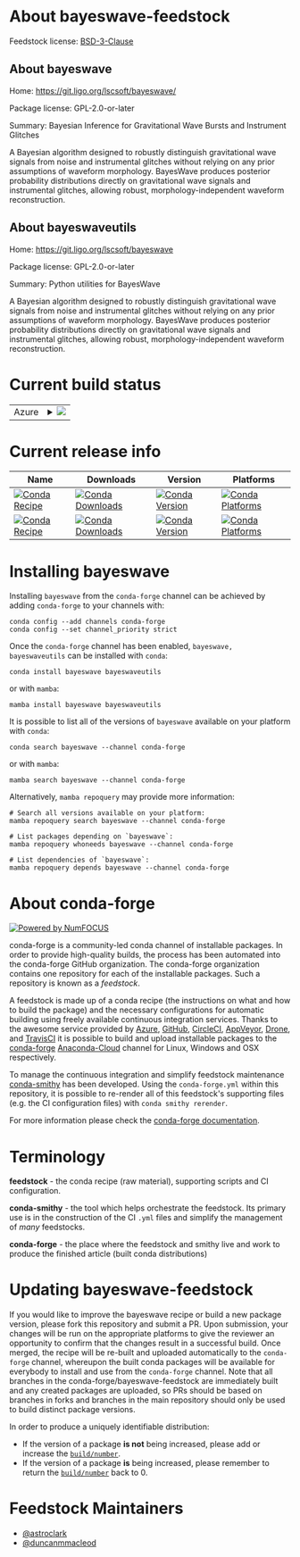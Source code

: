 About bayeswave-feedstock
=========================

Feedstock license: [BSD-3-Clause](https://github.com/conda-forge/bayeswave-feedstock/blob/main/LICENSE.txt)

About bayeswave
---------------

Home: https://git.ligo.org/lscsoft/bayeswave/

Package license: GPL-2.0-or-later

Summary: Bayesian Inference for Gravitational Wave Bursts and Instrument Glitches

A Bayesian algorithm designed to robustly distinguish gravitational wave
signals from noise and instrumental glitches without relying on any prior
assumptions of waveform morphology.
BayesWave produces posterior probability distributions directly on
gravitational wave signals and instrumental glitches, allowing robust,
morphology-independent waveform reconstruction.

About bayeswaveutils
--------------------

Home: https://git.ligo.org/lscsoft/bayeswave

Package license: GPL-2.0-or-later

Summary: Python utilities for BayesWave

A Bayesian algorithm designed to robustly distinguish gravitational
wave signals from noise and instrumental glitches without relying
on any prior assumptions of waveform morphology.
BayesWave produces posterior probability distributions directly on
gravitational wave signals and instrumental glitches, allowing robust,
morphology-independent waveform reconstruction.


Current build status
====================


<table>
    
  <tr>
    <td>Azure</td>
    <td>
      <details>
        <summary>
          <a href="https://dev.azure.com/conda-forge/feedstock-builds/_build/latest?definitionId=6145&branchName=main">
            <img src="https://dev.azure.com/conda-forge/feedstock-builds/_apis/build/status/bayeswave-feedstock?branchName=main">
          </a>
        </summary>
        <table>
          <thead><tr><th>Variant</th><th>Status</th></tr></thead>
          <tbody><tr>
              <td>linux_64</td>
              <td>
                <a href="https://dev.azure.com/conda-forge/feedstock-builds/_build/latest?definitionId=6145&branchName=main">
                  <img src="https://dev.azure.com/conda-forge/feedstock-builds/_apis/build/status/bayeswave-feedstock?branchName=main&jobName=linux&configuration=linux%20linux_64_" alt="variant">
                </a>
              </td>
            </tr><tr>
              <td>osx_64</td>
              <td>
                <a href="https://dev.azure.com/conda-forge/feedstock-builds/_build/latest?definitionId=6145&branchName=main">
                  <img src="https://dev.azure.com/conda-forge/feedstock-builds/_apis/build/status/bayeswave-feedstock?branchName=main&jobName=osx&configuration=osx%20osx_64_" alt="variant">
                </a>
              </td>
            </tr><tr>
              <td>osx_arm64</td>
              <td>
                <a href="https://dev.azure.com/conda-forge/feedstock-builds/_build/latest?definitionId=6145&branchName=main">
                  <img src="https://dev.azure.com/conda-forge/feedstock-builds/_apis/build/status/bayeswave-feedstock?branchName=main&jobName=osx&configuration=osx%20osx_arm64_" alt="variant">
                </a>
              </td>
            </tr>
          </tbody>
        </table>
      </details>
    </td>
  </tr>
</table>

Current release info
====================

| Name | Downloads | Version | Platforms |
| --- | --- | --- | --- |
| [![Conda Recipe](https://img.shields.io/badge/recipe-bayeswave-green.svg)](https://anaconda.org/conda-forge/bayeswave) | [![Conda Downloads](https://img.shields.io/conda/dn/conda-forge/bayeswave.svg)](https://anaconda.org/conda-forge/bayeswave) | [![Conda Version](https://img.shields.io/conda/vn/conda-forge/bayeswave.svg)](https://anaconda.org/conda-forge/bayeswave) | [![Conda Platforms](https://img.shields.io/conda/pn/conda-forge/bayeswave.svg)](https://anaconda.org/conda-forge/bayeswave) |
| [![Conda Recipe](https://img.shields.io/badge/recipe-bayeswaveutils-green.svg)](https://anaconda.org/conda-forge/bayeswaveutils) | [![Conda Downloads](https://img.shields.io/conda/dn/conda-forge/bayeswaveutils.svg)](https://anaconda.org/conda-forge/bayeswaveutils) | [![Conda Version](https://img.shields.io/conda/vn/conda-forge/bayeswaveutils.svg)](https://anaconda.org/conda-forge/bayeswaveutils) | [![Conda Platforms](https://img.shields.io/conda/pn/conda-forge/bayeswaveutils.svg)](https://anaconda.org/conda-forge/bayeswaveutils) |

Installing bayeswave
====================

Installing `bayeswave` from the `conda-forge` channel can be achieved by adding `conda-forge` to your channels with:

```
conda config --add channels conda-forge
conda config --set channel_priority strict
```

Once the `conda-forge` channel has been enabled, `bayeswave, bayeswaveutils` can be installed with `conda`:

```
conda install bayeswave bayeswaveutils
```

or with `mamba`:

```
mamba install bayeswave bayeswaveutils
```

It is possible to list all of the versions of `bayeswave` available on your platform with `conda`:

```
conda search bayeswave --channel conda-forge
```

or with `mamba`:

```
mamba search bayeswave --channel conda-forge
```

Alternatively, `mamba repoquery` may provide more information:

```
# Search all versions available on your platform:
mamba repoquery search bayeswave --channel conda-forge

# List packages depending on `bayeswave`:
mamba repoquery whoneeds bayeswave --channel conda-forge

# List dependencies of `bayeswave`:
mamba repoquery depends bayeswave --channel conda-forge
```


About conda-forge
=================

[![Powered by
NumFOCUS](https://img.shields.io/badge/powered%20by-NumFOCUS-orange.svg?style=flat&colorA=E1523D&colorB=007D8A)](https://numfocus.org)

conda-forge is a community-led conda channel of installable packages.
In order to provide high-quality builds, the process has been automated into the
conda-forge GitHub organization. The conda-forge organization contains one repository
for each of the installable packages. Such a repository is known as a *feedstock*.

A feedstock is made up of a conda recipe (the instructions on what and how to build
the package) and the necessary configurations for automatic building using freely
available continuous integration services. Thanks to the awesome service provided by
[Azure](https://azure.microsoft.com/en-us/services/devops/), [GitHub](https://github.com/),
[CircleCI](https://circleci.com/), [AppVeyor](https://www.appveyor.com/),
[Drone](https://cloud.drone.io/welcome), and [TravisCI](https://travis-ci.com/)
it is possible to build and upload installable packages to the
[conda-forge](https://anaconda.org/conda-forge) [Anaconda-Cloud](https://anaconda.org/)
channel for Linux, Windows and OSX respectively.

To manage the continuous integration and simplify feedstock maintenance
[conda-smithy](https://github.com/conda-forge/conda-smithy) has been developed.
Using the ``conda-forge.yml`` within this repository, it is possible to re-render all of
this feedstock's supporting files (e.g. the CI configuration files) with ``conda smithy rerender``.

For more information please check the [conda-forge documentation](https://conda-forge.org/docs/).

Terminology
===========

**feedstock** - the conda recipe (raw material), supporting scripts and CI configuration.

**conda-smithy** - the tool which helps orchestrate the feedstock.
                   Its primary use is in the construction of the CI ``.yml`` files
                   and simplify the management of *many* feedstocks.

**conda-forge** - the place where the feedstock and smithy live and work to
                  produce the finished article (built conda distributions)


Updating bayeswave-feedstock
============================

If you would like to improve the bayeswave recipe or build a new
package version, please fork this repository and submit a PR. Upon submission,
your changes will be run on the appropriate platforms to give the reviewer an
opportunity to confirm that the changes result in a successful build. Once
merged, the recipe will be re-built and uploaded automatically to the
`conda-forge` channel, whereupon the built conda packages will be available for
everybody to install and use from the `conda-forge` channel.
Note that all branches in the conda-forge/bayeswave-feedstock are
immediately built and any created packages are uploaded, so PRs should be based
on branches in forks and branches in the main repository should only be used to
build distinct package versions.

In order to produce a uniquely identifiable distribution:
 * If the version of a package **is not** being increased, please add or increase
   the [``build/number``](https://docs.conda.io/projects/conda-build/en/latest/resources/define-metadata.html#build-number-and-string).
 * If the version of a package **is** being increased, please remember to return
   the [``build/number``](https://docs.conda.io/projects/conda-build/en/latest/resources/define-metadata.html#build-number-and-string)
   back to 0.

Feedstock Maintainers
=====================

* [@astroclark](https://github.com/astroclark/)
* [@duncanmmacleod](https://github.com/duncanmmacleod/)

